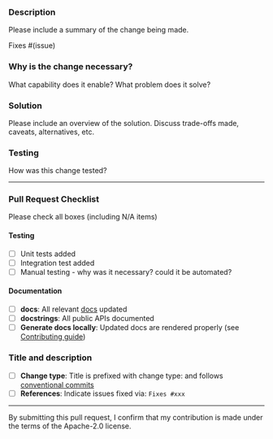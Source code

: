 ### Description

Please include a summary of the change being made.

Fixes #(issue)

### Why is the change necessary?

What capability does it enable? What problem does it solve?

### Solution

Please include an overview of the solution. Discuss trade-offs made, caveats, alternatives, etc.

### Testing

How was this change tested?

----

### Pull Request Checklist

Please check all boxes (including N/A items)

#### Testing

- [ ] Unit tests added
- [ ] Integration test added
- [ ] Manual testing - why was it necessary? could it be automated?

#### Documentation

- [ ] __docs__: All relevant [docs](https://github.com/aws/aws-step-functions-data-science-sdk-python/tree/main/doc) updated
- [ ] __docstrings__: All public APIs documented
- [ ] __Generate docs locally__: Updated docs are rendered properly (see [Contributing guide](https://github.com/aws/aws-step-functions-data-science-sdk-python/blob/main/CONTRIBUTING.md)) 

### Title and description

- [ ] __Change type__: Title is prefixed with change type: and follows [conventional commits](https://www.conventionalcommits.org/en/v1.0.0/)
- [ ] __References__: Indicate issues fixed via: `Fixes #xxx`

----

By submitting this pull request, I confirm that my contribution is made under the terms of the Apache-2.0 license.

